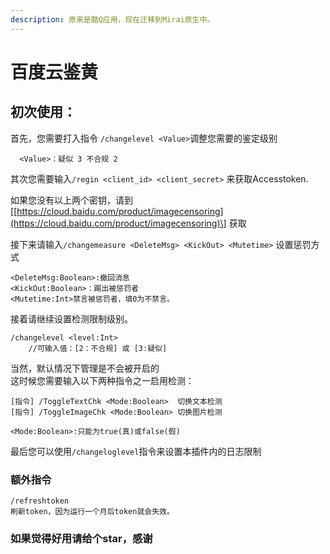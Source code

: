 ```yaml
---
description: 原来是酷Q应用，现在迁移到Mirai原生中。
---
```


# 百度云鉴黄

## 初次使用：

首先，您需要打入指令 `/changelevel <Value>`调整您需要的鉴定级别

```text
  <Value>：疑似 3 不合规 2
```

其次您需要输入`/regin <client_id> <client_secret>` 来获取Accesstoken.

如果您没有以上两个密钥，请到 \[[https://cloud.baidu.com/product/imagecensoring](https://cloud.baidu.com/product/imagecensoring)\] 获取

接下来请输入`/changemeasure <DeleteMsg> <KickOut> <Mutetime>` 设置惩罚方式

```text
<DeleteMsg:Boolean>:撤回消息 
<KickOut:Boolean>：踢出被惩罚者 
<Mutetime:Int>禁言被惩罚者，填0为不禁言。
```

接着请继续设置检测限制级别。

```text
/changelevel <level:Int>
    //可输入值：[2：不合规] 或 [3:疑似]
```

当然，默认情况下管理是不会被开启的  
这时候您需要输入以下两种指令之一启用检测：

```text
[指令] /ToggleTextChk <Mode:Boolean>  切换文本检测
[指令] /ToggleImageChk <Mode:Boolean> 切换图片检测

<Mode:Boolean>:只能为true(真)或false(假)
```

最后您可以使用`/changeloglevel`指令来设置本插件内的日志限制

### 额外指令

```text
/refreshtoken
刷新token，因为运行一个月后token就会失效。
```

### 如果觉得好用请给个star，感谢

